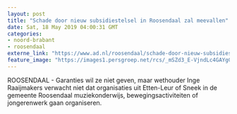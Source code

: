 ```yaml
---
layout: post
title: "Schade door nieuw subsidiestelsel in Roosendaal zal meevallen"
date: Sat, 18 May 2019 04:00:31 GMT
categories: 
- noord-brabant 
- roosendaal 
externe_link: "https://www.ad.nl/roosendaal/schade-door-nieuw-subsidiestelsel-in-roosendaal-zal-meevallen~a11ef6fe/"
feature_image: "https://images1.persgroep.net/rcs/_mSZd3_E-VjndLc4GAYgGAB2Jx0/diocontent/147460570/_fitwidth/400/?appId=21791a8992982cd8da851550a453bd7f&quality=0.7"
---
```


ROOSENDAAL - Garanties wil ze niet geven, maar wethouder Inge Raaijmakers verwacht niet dat organisaties uit Etten-Leur of Sneek in de gemeente Roosendaal muziekonderwijs, bewegingsactiviteiten of jongerenwerk gaan organiseren.
